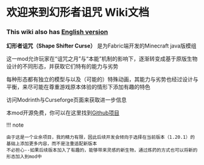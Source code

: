 # 欢迎来到幻形者诅咒 Wiki文档

### This wiki also has [English version](https://ssc-wiki.readthedocs.io/en/latest/)

**幻形者诅咒（Shape Shifter Curse）** 是为Fabric端开发的Minecraft java版模组

这一mod允许玩家在“诅咒之月”与“本能”机制的影响下，逐渐转变成基于原版生物设计的不同形态，并获取它们特有的能力与劣势

每种形态都有独立的模型与以及（可能的）特殊动画，其能力与劣势也经过设计与平衡，来尽可能在尊重游戏原本体验的情形下添加有趣的特色

访问Modrinth与Curseforge页面来获取进一步信息

本mod开源免费，你可以在这里找到[Github项目](https://github.com/onixary/shape-shifter-curse-fabric)

!!! note

    由于这是一个业余项目，我的精力有限，因此后续开发会倾向于选择在当前版本（1.20.1）的基础上添加更多内容，而不是注重适配新版本
    不必担心--如果后续版本加入了有趣的，能够带来灵感的新生物，通过炼药的方式也可以将新的形态加入到mod中

